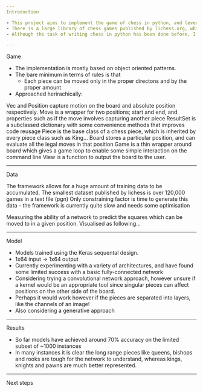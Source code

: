 ```yaml
---
Introduction

- This project aims to implement the game of chess in python, and leverage this game to teach a neural network the rules.
- There is a large library of chess games published by lichess.org, which can be used as training data for this project.
- Although the task of writing chess in python has been done before, I believe there is a lot to learn from approaching this from the ground up.

---
```

Game

- The implementation is mostly based on object oriented patterns.
- The bare minimum in terms of rules is that
	- Each piece can be moved only in the proper directons and by the proper amount
- Approached herirachically:

Vec and Position capture motion on the board and absolute position respectively.
Move is a wrapper for two positions; start and end, and properties such as if the move involves
capturing another piece
ResultSet is a subclassed dictionary with some convenience methods that improves code reusage
Piece is the base class of a chess piece, which is inherited by every piece class such as King...
Board stores a particular position, and can evaluate all the legal moves in that position
Game is a thin wrapper around board which gives a game loop to enable some simple interaction on the
command line
View is a function to output the board to the user.

---
Data

The framework allows for a huge amount of training data to be accumulated.
The smallest dataset published by lichess is over 120,000 games in a text file (pgn)
Only constraining factor is time to generate this data - the framework is currently quite slow and needs some optimisation

Measuring the ability of a network to predict the squares which can be moved to in a given position.
Visualised as following...

---
Model

- Models trained using the Keras sequental design.
- 1x64 input -> 1x64 output
- Currently experimenting with a variety of architectures, and have found some limited success with a basic fully-connected network
- Considering trying a convolutional network approach, however unsure if a kernel would be an appropriate tool since singular pieces can affect positions on the other side of the board.
- Perhaps it would work however if the pieces are separated into layers, like the channels of an image!
- Also considering a generative approach

---
Results

- So far models have achieved around 70% accuracy on the limited subset of ~1000 instances
- In many instances it is clear the long range pieces like queens, bishops and rooks are tough for the network to understand, whereas kings, knights and pawns are much better represented.

---
Next steps
